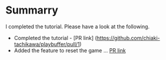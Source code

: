 # Summarry

I completed the tutorial. Please have a look at the following.

- Completed the tutorial - [PR link] (https://github.com/chiaki-tachikawa/playbuffer/pull/1)
- Added the feature to reset the game ... [PR link](https://github.com/chiaki-tachikawa/playbuffer/pull/2)
